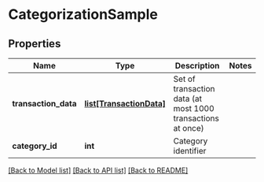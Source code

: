 # CategorizationSample

## Properties
Name | Type | Description | Notes
------------ | ------------- | ------------- | -------------
**transaction_data** | [**list[TransactionData]**](TransactionData.md) | Set of transaction data (at most 1000 transactions at once) | 
**category_id** | **int** | Category identifier | 

[[Back to Model list]](../README.md#documentation-for-models) [[Back to API list]](../README.md#documentation-for-api-endpoints) [[Back to README]](../README.md)


